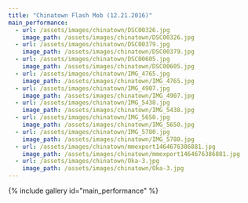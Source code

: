 ```yaml
---
title: "Chinatown Flash Mob (12.21.2016)"
main_performance:
  - url: /assets/images/chinatown/DSC00326.jpg
    image_path: /assets/images/chinatown/DSC00326.jpg
  - url: /assets/images/chinatown/DSC00379.jpg
    image_path: /assets/images/chinatown/DSC00379.jpg
  - url: /assets/images/chinatown/DSC00605.jpg
    image_path: /assets/images/chinatown/DSC00605.jpg
  - url: /assets/images/chinatown/IMG_4765.jpg
    image_path: /assets/images/chinatown/IMG_4765.jpg
  - url: /assets/images/chinatown/IMG_4907.jpg
    image_path: /assets/images/chinatown/IMG_4907.jpg
  - url: /assets/images/chinatown/IMG_5438.jpg
    image_path: /assets/images/chinatown/IMG_5438.jpg
  - url: /assets/images/chinatown/IMG_5650.jpg
    image_path: /assets/images/chinatown/IMG_5650.jpg
  - url: /assets/images/chinatown/IMG_5780.jpg
    image_path: /assets/images/chinatown/IMG_5780.jpg
  - url: /assets/images/chinatown/mmexport1464676386881.jpg
    image_path: /assets/images/chinatown/mmexport1464676386881.jpg
  - url: /assets/images/chinatown/Oka-3.jpg
    image_path: /assets/images/chinatown/Oka-3.jpg
---
```


{% include gallery id="main_performance" %}
